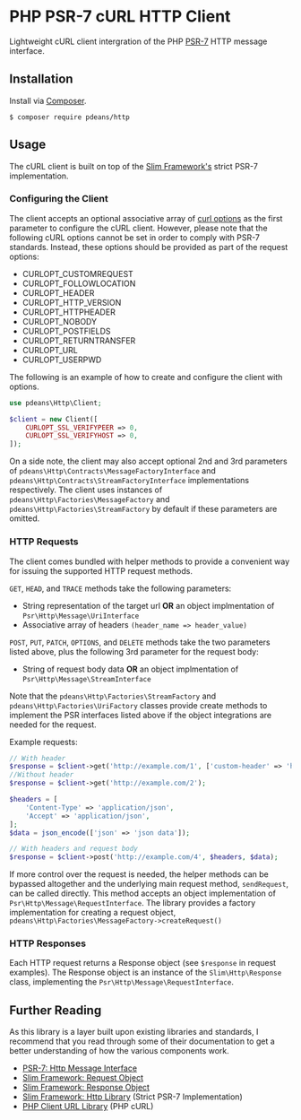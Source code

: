 # PHP PSR-7 cURL HTTP Client

Lightweight cURL client intergration of the PHP [PSR-7](http://www.php-fig.org/psr/psr-7/) HTTP message interface.

## Installation

Install via [Composer](https://getcomposer.org/).
```
$ composer require pdeans/http
```

## Usage

The cURL client is built on top of the [Slim Framework's](https://github.com/slimphp/Slim-Http) strict PSR-7 implementation.

### Configuring the Client

The client accepts an optional associative array of [curl options](http://php.net/curl_setopt) as the first parameter to configure the cURL client. However, please note that the following cURL options cannot be set in order to comply with PSR-7 standards. Instead, these options should be provided as part of the request options:

- CURLOPT_CUSTOMREQUEST
- CURLOPT_FOLLOWLOCATION
- CURLOPT_HEADER
- CURLOPT_HTTP_VERSION
- CURLOPT_HTTPHEADER
- CURLOPT_NOBODY
- CURLOPT_POSTFIELDS
- CURLOPT_RETURNTRANSFER
- CURLOPT_URL
- CURLOPT_USERPWD

The following is an example of how to create and configure the client with options.

```php
use pdeans\Http\Client;

$client = new Client([
    CURLOPT_SSL_VERIFYPEER => 0,
    CURLOPT_SSL_VERIFYHOST => 0,
]);
```

On a side note, the client may also accept optional 2nd and 3rd parameters of `pdeans\Http\Contracts\MessageFactoryInterface` and `pdeans\Http\Contracts\StreamFactoryInterface` implementations respectively. The client uses instances of `pdeans\Http\Factories\MessageFactory` and `pdeans\Http\Factories\StreamFactory` by default if these parameters are omitted.

### HTTP Requests

The client comes bundled with helper methods to provide a convenient way for issuing the supported HTTP request methods.

`GET`, `HEAD`, and `TRACE` methods take the following parameters:

- String representation of the target url **OR** an object implmentation of `Psr\Http\Message\UriInterface`
- Associative array of headers `(header_name => header_value)`

`POST`, `PUT`, `PATCH`, `OPTIONS`, and `DELETE` methods take the two parameters listed above, plus the following 3rd parameter for the request body:

- String of request body data **OR** an object implmentation of `Psr\Http\Message\StreamInterface`

Note that the `pdeans\Http\Factories\StreamFactory` and `pdeans\Http\Factories\UriFactory` classes provide create methods to implement the PSR interfaces listed above if the object integrations are needed for the request.

Example requests:

```php
// With header
$response = $client->get('http://example.com/1', ['custom-header' => 'header/value']);
//Without header
$response = $client->get('http://example.com/2');

$headers = [
    'Content-Type' => 'application/json',
    'Accept' => 'application/json',
];
$data = json_encode(['json' => 'json data']);

// With headers and request body
$response = $client->post('http://example.com/4', $headers, $data);
```

If more control over the request is needed, the helper methods can be bypassed altogether and the underlying main request method, `sendRequest`, can be called directly. This method accepts an object implementation of `Psr\Http\Message\RequestInterface`. The library provides a factory implementation for creating a request object, `pdeans\Http\Factories\MessageFactory->createRequest()`

### HTTP Responses

Each HTTP request returns a Response object (see `$response` in request examples). The Response object is an instance of the `Slim\Http\Response` class, implementing the `Psr\Http\Message\RequestInterface`.

## Further Reading

As this library is a layer built upon existing libraries and standards, I recommend that you read through some of their documentation to get a better understanding of how the various components work.

- [PSR-7: Http Message Interface](http://www.php-fig.org/psr/psr-7/)
- [Slim Framework: Request Object](https://www.slimframework.com/docs/objects/request.html#the-request-method)
- [Slim Framework: Response Object](https://www.slimframework.com/docs/objects/response.html#the-response-status)
- [Slim Framework: Http Library](https://github.com/slimphp/Slim-Http) (Strict PSR-7 Implementation)
- [PHP Client URL Library](http://php.net/manual/en/book.curl.php) (PHP cURL)